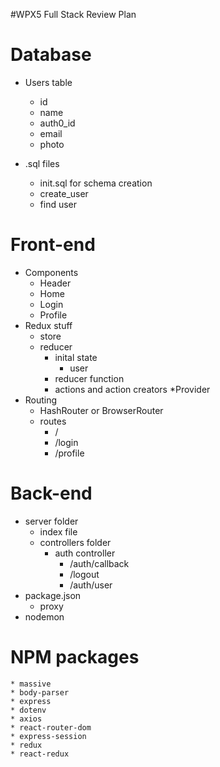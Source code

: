 #WPX5 Full Stack Review Plan

# Database

* Users table
    * id
    * name
    * auth0_id
    * email
    * photo

* .sql files
    * init.sql for schema creation
    * create_user
    * find user


# Front-end

* Components
    * Header
    * Home
    * Login
    * Profile
* Redux stuff
    * store
    * reducer
        * inital state
            * user 
        * reducer function
        * actions and action creators
    *Provider
* Routing
    * HashRouter or BrowserRouter
    * routes
        * /
        * /login
        * /profile



# Back-end


* server folder
    * index file
    * controllers folder
        * auth controller
            * /auth/callback
            * /logout
            * /auth/user
* package.json
    * proxy
* nodemon


    

# NPM packages
    * massive
    * body-parser
    * express
    * dotenv
    * axios
    * react-router-dom
    * express-session
    * redux
    * react-redux